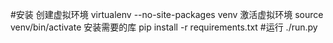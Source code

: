 #安装
创建虚拟环境
	virtualenv --no-site-packages venv
激活虚拟环境
	source venv/bin/activate
安装需要的库
	pip install -r requirements.txt
#运行
	./run.py